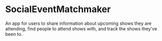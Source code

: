 # SocialEventMatchmaker
An app for users to share information about upcoming shows they are attending, find people to attend shows with, and track the shows they've been to.
